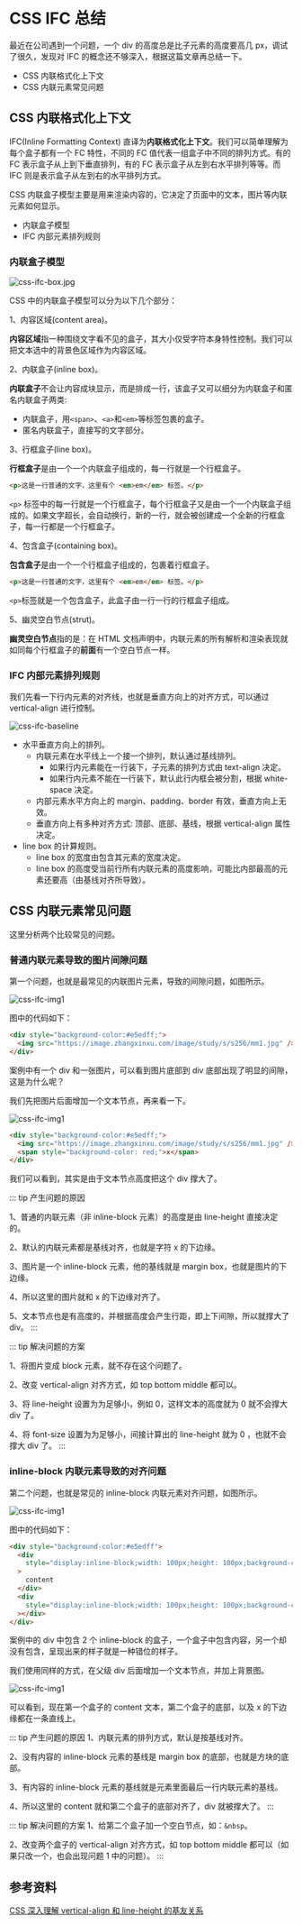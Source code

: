 # CSS IFC 总结

最近在公司遇到一个问题，一个 div 的高度总是比子元素的高度要高几 px，调试了很久，发现对 IFC 的概念还不够深入，根据这篇文章再总结一下。

- CSS 内联格式化上下文
- CSS 内联元素常见问题

## CSS 内联格式化上下文

IFC(Inline Formatting Context) 直译为**内联格式化上下文**。我们可以简单理解为每个盒子都有一个 FC 特性，不同的 FC 值代表一组盒子中不同的排列方式。有的 FC 表示盒子从上到下垂直排列，有的 FC 表示盒子从左到右水平排列等等。而 IFC 则是表示盒子从左到右的水平排列方式。

CSS 内联盒子模型主要是用来渲染内容的，它决定了页面中的文本，图片等内联元素如何显示。

- 内联盒子模型
- IFC 内部元素排列规则

### 内联盒子模型

![css-ifc-box.jpg](css-ifc-box.jpg)

CSS 中的内联盒子模型可以分为以下几个部分：

1、内容区域(content area)。

**内容区域**指一种围绕文字看不见的盒子，其大小仅受字符本身特性控制。我们可以把文本选中的背景色区域作为内容区域。

2、内联盒子(inline box)。

**内联盒子**不会让内容成块显示，而是排成一行，该盒子又可以细分为内联盒子和匿名内联盒子两类:

- 内联盒子，用`<span>`、`<a>`和`<em>`等标签包裹的盒子。
- 匿名内联盒子，直接写的文字部分。

3、行框盒子(line box)。

**行框盒子**是由一个一个内联盒子组成的，每一行就是一个行框盒子。

```html
<p>这是一行普通的文字，这里有个 <em>em</em> 标签。</p>
```

`<p>` 标签中的每一行就是一个行框盒子，每个行框盒子又是由一个一个内联盒子组成的。如果文字超长，会自动换行，新的一行，就会被创建成一个全新的行框盒子，每一行都是一个行框盒子。

4、包含盒子(containing box)。

**包含盒子**是由一个一个行框盒子组成的，包裹着行框盒子。

```html
<p>这是一行普通的文字，这里有个 <em>em</em> 标签。</p>
```

`<p>`标签就是一个包含盒子，此盒子由一行一行的行框盒子组成。

5、幽灵空白节点(strut)。

**幽灵空白节点**指的是：在 HTML 文档声明中，内联元素的所有解析和渲染表现就如同每个行框盒子的**前面**有一个空白节点一样。

### IFC 内部元素排列规则

我们先看一下行内元素的对齐线，也就是垂直方向上的对齐方式，可以通过 vertical-align 进行控制。

![css-ifc-baseline](css-ifc-baseline.jpg)

- 水平垂直方向上的排列。
  - 内联元素在水平线上一个接一个排列，默认通过基线排列。
    - 如果行内元素能在一行装下，子元素的排列方式由 text-align 决定。
    - 如果行内元素不能在一行装下，默认此行内框会被分割，根据 white-space 决定。
  - 内部元素水平方向上的 margin、padding、border 有效，垂直方向上无效。
  - 垂直方向上有多种对齐方式: 顶部、底部、基线，根据 vertical-align 属性决定。
- line box 的计算规则。
  - line box 的宽度由包含其元素的宽度决定。
  - line box 的高度受当前行所有内联元素的高度影响，可能比内部最高的元素还要高（由基线对齐所导致）。

## CSS 内联元素常见问题

这里分析两个比较常见的问题。

### 普通内联元素导致的图片间隙问题

第一个问题，也就是最常见的内联图片元素，导致的间隙问题，如图所示。

![css-ifc-img1](css-ifc-img1.png)

图中的代码如下：

```html
<div style="background-color:#e5edff;">
  <img src="https://image.zhangxinxu.com/image/study/s/s256/mm1.jpg" />
</div>
```

案例中有一个 div 和一张图片，可以看到图片底部到 div 底部出现了明显的间隙，这是为什么呢？

我们先把图片后面增加一个文本节点，再来看一下。

![css-ifc-img1](css-ifc-img2.png)

```html
<div style="background-color:#e5edff;">
  <img src="https://image.zhangxinxu.com/image/study/s/s256/mm1.jpg" />
  <span style="background-color: red;">x</span>
</div>
```

我们可以看到，其实是由于文本节点高度把这个 div 撑大了。

::: tip 产生问题的原因

1、普通的内联元素（非 inline-block 元素）的高度是由 line-height 直接决定的。

2、默认的内联元素都是基线对齐，也就是字符 x 的下边缘。

3、图片是一个 inline-block 元素，他的基线就是 margin box，也就是图片的下边缘。

4、所以这里的图片就和 x 的下边缘对齐了。

5、文本节点也是有高度的，并根据高度会产生行距，即上下间隙，所以就撑大了 div。
:::

::: tip 解决问题的方案

1、将图片变成 block 元素，就不存在这个问题了。

2、改变 vertical-align 对齐方式，如 top bottom middle 都可以。

3、将 line-height 设置为为足够小，例如 0，这样文本的高度就为 0 就不会撑大 div 了。

4、将 font-size 设置为为足够小，间接计算出的 line-height 就为 0 ，也就不会撑大 div 了。
:::

### inline-block 内联元素导致的对齐问题

第二个问题，也就是常见的 inline-block 内联元素对齐问题，如图所示。

![css-ifc-img1](css-ifc-img3.png)

图中的代码如下：

```html
<div style="background-color:#e5edff">
  <div
    style="display:inline-block;width: 100px;height: 100px;background-color: orange"
  >
    content
  </div>
  <div
    style="display:inline-block;width: 100px;height: 100px;background-color: red"
  ></div>
</div>
```

案例中的 div 中包含 2 个 inline-block 的盒子，一个盒子中包含内容，另一个却没有包含，呈现出来的样子就是一种错位的样子。

我们使用同样的方式，在父级 div 后面增加一个文本节点，并加上背景图。

![css-ifc-img1](css-ifc-img4.png)

可以看到，现在第一个盒子的 content 文本，第二个盒子的底部，以及 x 的下边缘都在一条直线上。

::: tip 产生问题的原因
1、内联元素的排列方式，默认是按基线对齐。

2、没有内容的 inline-block 元素的基线是 margin box 的底部，也就是方块的底部。

3、有内容的 inline-block 元素的基线就是元素里面最后一行内联元素的基线。

4、所以这里的 content 就和第二个盒子的底部对齐了，div 就被撑大了。
:::

::: tip 解决问题的方案
1、给第二个盒子加一个空白节点，如：`&nbsp`。

2、改变两个盒子的 vertical-align 对齐方式，如 top bottom middle 都可以（如果只改一个，也会出现问题 1 中的问题）。
:::

## 参考资料

[CSS 深入理解 vertical-align 和 line-height 的基友关系](https://www.zhangxinxu.com/wordpress/2015/08/css-deep-understand-vertical-align-and-line-height/)
